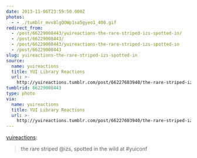 ```yaml
---
date: 2013-11-06T23:59:50.000Z
photos:
  - - ./tumblr_mvv8lgQOWp1sa5gyeo1_400.gif
redirect_from:
  - /post/66229008443/yuireactions-the-rare-striped-izs-spotted-in/
  - /post/66229008443/
  - /post/66229008443/yuireactions-the-rare-striped-izs-spotted-in
  - /post/66229008443
slug: yuireactions-the-rare-striped-izs-spotted-in
source:
  name: yuireactions
  title: YUI Library Reactions
  url: >-
    http://yuireactions.tumblr.com/post/66227603940/the-rare-striped-izs-spotted-in-the-wild-at
tumblrid: 66229008443
type: photo
via:
  name: yuireactions
  title: YUI Library Reactions
  url: >-
    http://yuireactions.tumblr.com/post/66227603940/the-rare-striped-izs-spotted-in-the-wild-at
---
```

<p><a href="http://yuireactions.tumblr.com/post/66227603940/the-rare-striped-izs-spotted-in-the-wild-at" class="tumblr_blog">yuireactions</a>:</p>

<blockquote><p>the rare striped @izs, spotted in the wild at #yuiconf</p></blockquote>

